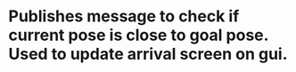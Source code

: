 # Publishes message to check if current pose is close to goal pose. Used to update arrival screen on gui. 

